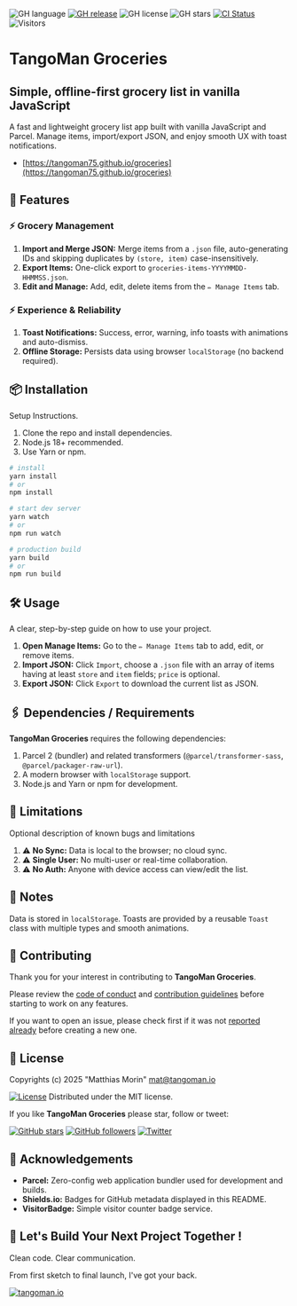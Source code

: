 ![GH language](https://img.shields.io/github/languages/top/TangoMan75/groceries)
[![GH release](https://img.shields.io/github/v/release/TangoMan75/groceries)](https://github.com/TangoMan75/groceries/releases)
![GH license](https://img.shields.io/github/license/TangoMan75/groceries)
![GH stars](https://img.shields.io/github/stars/TangoMan75/groceries)
[![CI Status](https://github.com/TangoMan75/groceries/workflows/CI/badge.svg)](https://github.com/TangoMan75/groceries/actions/workflows/ci.yml)
![Visitors](https://api.visitorbadge.io/api/visitors?path=https%3A%2F%2Fgithub.com%2FTangoMan75%2Fgroceries&labelColor=%23697689&countColor=%2337d67a&style=flat)

TangoMan Groceries
==================

Simple, offline-first grocery list in vanilla JavaScript
--------------------------------------------------------

A fast and lightweight grocery list app built with vanilla JavaScript and Parcel. Manage items, import/export JSON, and enjoy smooth UX with toast notifications.

- [https://tangoman75.github.io/groceries](https://tangoman75.github.io/groceries)

🚀 Features
-----------

### ⚡ Grocery Management

1. **Import and Merge JSON:** Merge items from a `.json` file, auto-generating IDs and skipping duplicates by `(store, item)` case-insensitively.
2. **Export Items:** One-click export to `groceries-items-YYYYMMDD-HHMMSS.json`.
3. **Edit and Manage:** Add, edit, delete items from the `✏️ Manage Items` tab.

### ⚡ Experience & Reliability

1. **Toast Notifications:** Success, error, warning, info toasts with animations and auto-dismiss.
2. **Offline Storage:** Persists data using browser `localStorage` (no backend required).

📦 Installation
---------------

Setup Instructions.

1. Clone the repo and install dependencies.
2. Node.js 18+ recommended.
3. Use Yarn or npm.

```bash
# install
yarn install
# or
npm install

# start dev server
yarn watch
# or
npm run watch

# production build
yarn build
# or
npm run build
```

🛠️ Usage
--------

A clear, step-by-step guide on how to use your project.

1. **Open Manage Items:** Go to the `✏️ Manage Items` tab to add, edit, or remove items.
2. **Import JSON:** Click `Import`, choose a `.json` file with an array of items having at least `store` and `item` fields; `price` is optional.
3. **Export JSON:** Click `Export` to download the current list as JSON.

🖇️ Dependencies / Requirements
------------------------------

**TangoMan Groceries** requires the following dependencies:

1. Parcel 2 (bundler) and related transformers (`@parcel/transformer-sass`, `@parcel/packager-raw-url`).
2. A modern browser with `localStorage` support.
3. Node.js and Yarn or npm for development.

🐛 Limitations
--------------

Optional description of known bugs and limitations

1. ⚠️ **No Sync:** Data is local to the browser; no cloud sync.
2. ⚠️ **Single User:** No multi-user or real-time collaboration.
3. ⚠️ **No Auth:** Anyone with device access can view/edit the list.

📝 Notes
--------

Data is stored in `localStorage`. Toasts are provided by a reusable `Toast` class with multiple types and smooth animations.

🤝 Contributing
---------------

Thank you for your interest in contributing to **TangoMan Groceries**.

Please review the [code of conduct](https://www.google.com/search?q=./CODE_OF_CONDUCT.md) and [contribution guidelines](https://www.google.com/search?q=./CONTRIBUTING.md) before starting to work on any features.

If you want to open an issue, please check first if it was not [reported already](https://www.google.com/search?q=https://github.com/%5BUSERNAME%5D/%5BREPOSITORY%5D/issues) before creating a new one.

📜 License
----------

Copyrights (c) 2025 "Matthias Morin" <mat@tangoman.io>

[![License](https://img.shields.io/badge/Licence-MIT-green.svg)](LICENSE)
Distributed under the MIT license.

If you like **TangoMan Groceries** please star, follow or tweet:

[![GitHub stars](https://img.shields.io/github/stars/TangoMan75/shoe?style=social)](https://github.com/TangoMan75/shoe/stargazers)
[![GitHub followers](https://img.shields.io/github/followers/TangoMan75?style=social)](https://github.com/TangoMan75)
[![Twitter](https://img.shields.io/twitter/url?style=social&url=https%3A%2F%2Fgithub.com%2FTangoMan75%2Fshoe)](https://twitter.com/intent/tweet?text=Wow:&url=https%3A%2F%2Fgithub.com%2FTangoMan75%2Fshoe)

🙏 Acknowledgements
-------------------

- **Parcel:** Zero-config web application bundler used for development and builds.
- **Shields.io:** Badges for GitHub metadata displayed in this README.
- **VisitorBadge:** Simple visitor counter badge service.

👋 Let's Build Your Next Project Together !
-------------------------------------------

Clean code. Clear communication.

From first sketch to final launch, I've got your back.

[![tangoman.io](https://img.shields.io/badge/✉️%20Get%20in%20touch%20now%20!-FD9400?style=for-the-badge)](https://tangoman.io)

